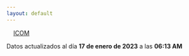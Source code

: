 ```yaml
---
layout: default
---
```

<a href="planes/ICOM/" style="padding: 1rem;">ICOM</a>
<p class_="text-center text-muted">Datos actualizados al día <b>17 de enero de 2023</b> a las <b>06:13 AM</b></p>